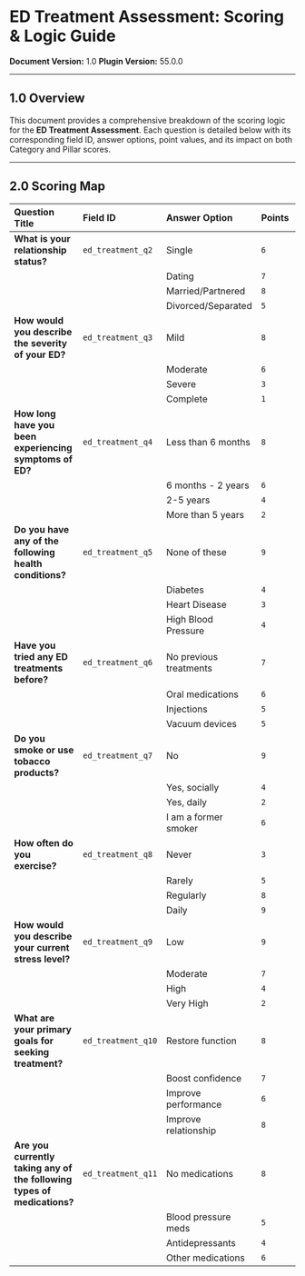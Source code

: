 # ED Treatment Assessment: Scoring & Logic Guide

**Document Version:** 1.0
**Plugin Version:** 55.0.0

---

## 1.0 Overview

This document provides a comprehensive breakdown of the scoring logic for the **ED Treatment Assessment**. Each question is detailed below with its corresponding field ID, answer options, point values, and its impact on both Category and Pillar scores.

---

## 2.0 Scoring Map

| Question Title | Field ID | Answer Option | Points | Category | Pillar |
| :--- | :--- | :--- | :--- | :--- | :--- |
| **What is your relationship status?** | `ed_treatment_q2` | Single | `6` | Psychosocial Factors | Mind |
| | | Dating | `7` | | |
| | | Married/Partnered | `8` | | |
| | | Divorced/Separated | `5` | | |
| **How would you describe the severity of your ED?** | `ed_treatment_q3` | Mild | `8` | Condition Severity | Body |
| | | Moderate | `6` | | |
| | | Severe | `3` | | |
| | | Complete | `1` | | |
| **How long have you been experiencing symptoms of ED?** | `ed_treatment_q4` | Less than 6 months | `8` | Timeline | Lifestyle |
| | | 6 months - 2 years | `6` | | |
| | | 2-5 years | `4` | | |
| | | More than 5 years | `2` | | |
| **Do you have any of the following health conditions?** | `ed_treatment_q5` | None of these | `9` | Medical Factors | Body |
| | | Diabetes | `4` | | |
| | | Heart Disease | `3` | | |
| | | High Blood Pressure | `4` | | |
| **Have you tried any ED treatments before?** | `ed_treatment_q6` | No previous treatments | `7` | Treatment History | Lifestyle |
| | | Oral medications | `6` | | |
| | | Injections | `5` | | |
| | | Vacuum devices | `5` | | |
| **Do you smoke or use tobacco products?** | `ed_treatment_q7` | No | `9` | Medical Factors | Body |
| | | Yes, socially | `4` | | |
| | | Yes, daily | `2` | | |
| | | I am a former smoker | `6` | | |
| **How often do you exercise?** | `ed_treatment_q8` | Never | `3` | Physical Health | Lifestyle |
| | | Rarely | `5` | | |
| | | Regularly | `8` | | |
| | | Daily | `9` | | |
| **How would you describe your current stress level?** | `ed_treatment_q9` | Low | `9` | Psychological Factors | Mind |
| | | Moderate | `7` | | |
| | | High | `4` | | |
| | | Very High | `2` | | |
| **What are your primary goals for seeking treatment?** | `ed_treatment_q10` | Restore function | `8` | Treatment Motivation | Mind |
| | | Boost confidence | `7` | | |
| | | Improve performance | `6` | | |
| | | Improve relationship | `8` | | |
| **Are you currently taking any of the following types of medications?** | `ed_treatment_q11`| No medications | `8` | Drug Interactions | Body |
| | | Blood pressure meds | `5` | | |
| | | Antidepressants | `4` | | |
| | | Other medications | `6` | | | 